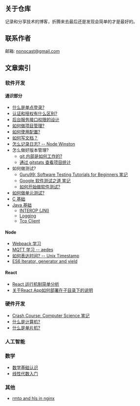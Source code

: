 ## 关于仓库

记录和分享技术的博客，折腾来去最后还是发现会简单的才是最好的。

## 联系作者

邮箱: nonocast@gmail.com

## 文章索引

### 软件开发

#### 通识部分

- [什么是单点登录?](https://github.com/nonocast/me/issues/2)
- [认证和授权有什么区别?](https://github.com/nonocast/me/issues/3)
- [后台服务接口权限的设计](https://github.com/nonocast/me/issues/44)
- [如何做项目管理?](https://github.com/nonocast/me/issues/13)
- [如何使用配置?](https://github.com/nonocast/me/issues/14)
- [如何写文档？](https://github.com/nonocast/me/issues/9)
- [怎么记录日志? -- Node Winston](https://github.com/nonocast/me/issues/10)
- 怎么做好版本管理?
  - [git 内部是如何工作的?](https://github.com/nonocast/me/issues/7)
  - [通过 gitstats 查看项目统计](https://github.com/nonocast/me/issues/6)
- 如何做测试?
  - [Guru99: Software Testing Tutorials for Beginners 笔记](https://github.com/nonocast/me/issues/24)
  - [Google 软件测试之道 笔记](https://github.com/nonocast/me/issues/28)
  - [如何开始做软件测试?](https://github.com/nonocast/me/issues/26)
- [如何做单元测试?](https://github.com/nonocast/jiker-tdd-campus)
- [C 基础](https://github.com/nonocast/me/issues/20)
- [Java 基础](https://github.com/nonocast/hello-java)
  - [INTEROP (JNI)](https://github.com/nonocast/hello-java/blob/master/INTEROP.md)
  - [Logging](https://github.com/nonocast/hello-java/blob/master/LOGGING.md)
  - [Tcp Client](https://github.com/nonocast/hello-java/blob/master/SOCKET.md)

#### Node

- [Webpack 学习](https://github.com/nonocast/me/issues/22)
- [MQTT 学习 -- aedes](https://github.com/nonocast/me/issues/23)
- [如何表达时间? -- Unix Timestamp](https://github.com/nonocast/me/issues/8)
- [ES6 Iterator, generator and yield](https://github.com/nonocast/me/issues/35)

#### React

- [React 运行机制简单分析](https://github.com/nonocast/me/issues/21)
- [关于React App如何部署在子目录下的说明](https://github.com/nonocast/me/issues/29)

### 硬件开发

- [Crash Course: Computer Science 笔记](https://github.com/nonocast/me/issues/25)
- [什么是计算机?](https://github.com/nonocast/me/issues/16)
- [什么是单片机?](https://github.com/nonocast/me/issues/17)

### 人工智能

### 数学

- [数学基础认识](https://github.com/nonocast/me/issues/18)
- [线性代数入门](https://github.com/nonocast/me/issues/19)

### 其他

- [rmtp and hls in nginx](https://github.com/nonocast/me/issues/30)
